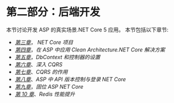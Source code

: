 # 第二部分：后端开发

本节讨论开发 ASP 的真实场景.NET Core 5 应用。 本节包括以下章节:

*   [*第三章*](03.html#_idTextAnchor044)， *NET Core 项目*
*   [*第四章*](04.html#_idTextAnchor058)，*在 ASP 中应用 Clean Architecture.NET Core 解决方案*
*   [*第五章*](05.html#_idTextAnchor079)，*DbContext 和控制器的设置*
*   [*第六章*](06.html#_idTextAnchor092)、*深入 CQRS*
*   [*第七章*](07.html#_idTextAnchor110)、*CQRS 的作用*
*   [*第八章*](08.html#_idTextAnchor121)、*ASP 中 API 版本控制与登录 NET Core*
*   [*第九章*](09.html#_idTextAnchor136)，*固位 ASP NET Core*
*   [*第 10 章*](10.html#_idTextAnchor169)、*Redis 性能提升*
